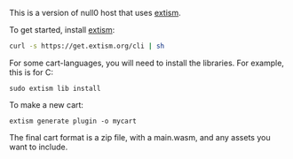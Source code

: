This is a version of null0 host that uses [extism](https://extism.org/).

To get started, install [extism](https://extism.org/):

```sh
curl -s https://get.extism.org/cli | sh
```

For some cart-languages, you will need to install the libraries. For example, this is for C:

```
sudo extism lib install
```

To make a new cart:

```
extism generate plugin -o mycart
```

The final cart format is a zip file, with a main.wasm, and any assets you want to include.